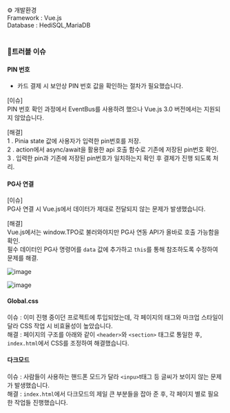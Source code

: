 ⚙ 개발환경</br>
Framework : Vue.js</br>
Database : HediSQL,MariaDB</br>
</br>
### 🚨트러블 이슈
#### PIN 번호
- 카드 결제 시 보안상 PIN 번호 값을 확인하는 절차가 필요했습니다.</br>

[이슈]</br>
PIN 번호 확인 과정에서 EventBus를 사용하려 했으나 Vue.js 3.0 버전에서는 지원되지 않았습니다.</br>

[해결] </br>
1 . Pinia state 값에 사용자가 입력한 pin번호를 저장.</br>
2 . action에서 async/await을 활용한 api 호출 함수로 기존에 저장된 pin번호 확인.</br>
3 . 입력한 pin과 기존에 저장된 pin번호가 일치하는지 확인 후 결제가 진행 되도록 처리.</br>

#### PG사 연결

[이슈]</br>
PG사 연결 시 Vue.js에서 데이터가 제대로 전달되지 않는 문제가 발생했습니다.</br>

[해결] </br>
Vue.js에서는 window.TPO로 불러와야지만 PG사 연동 API가 올바로 호출 가능함을 확인.</br>
필수 데이터인 PG사 명령어를 `data` 값에 추가하고 `this`를 통해 참조하도록 수정하여 문제를 해결.

![image](https://github.com/user-attachments/assets/9c89a0d0-732a-4110-8f3c-f0bf5e5ed8e7)


![image](https://github.com/user-attachments/assets/5231d75a-359b-4103-8800-ea34a415e9ce)


#### Global.css

이슈 : 이미 진행 중이던 프로젝트에 투입되었는데, 각 페이지의 태그와 마크업 스타일이 달라 CSS 작업 시 비효율성이 높았습니다.</br>
해결 : 페이지의 구조를 아래와 같이 `<header>`와 `<section>` 태그로 통일한 후, `index.html`에서 CSS를 조정하여 해결했습니다.

#### 다크모드

이슈 : 사람들이 사용하는 핸드폰 모드가 달라 `<inpu>`t태그 등 글씨가 보이지 않는 문제가 발생했습니다.</br>
해결 : `index.html`에서 다크모드의 제일 큰 부분들을 잡아 준 후, 각 페이지 별로 필요한 작업들 진행했습니다.
